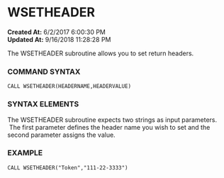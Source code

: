 # WSETHEADER

**Created At:** 6/2/2017 6:00:30 PM  
**Updated At:** 9/16/2018 11:28:28 PM  


The WSETHEADER subroutine allows you to set return headers.

### **COMMAND SYNTAX**

```
CALL WSETHEADER(HEADERNAME,HEADERVALUE)
```

### **SYNTAX ELEMENTS**

The WSETHEADER subroutine expects two strings as input parameters.  The first parameter defines the header name you wish to set and the second parameter assigns the value.

### EXAMPLE

```
CALL WSETHEADER("Token","111-22-3333")
```
